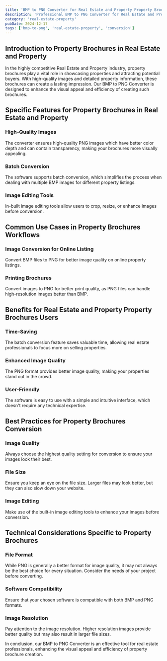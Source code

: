 ```yaml
---
title: 'BMP to PNG Converter for Real Estate and Property Property Brochures'
description: 'Professional BMP to PNG Converter for Real Estate and Property Property Brochures. Optimized for Real Estate and Property property brochures workflows.'
category: 'real-estate-property'
pubDate: 2024-12-17
tags: ['bmp-to-png', 'real-estate-property', 'conversion']
---
```


## Introduction to Property Brochures in Real Estate and Property

In the highly competitive Real Estate and Property industry, property brochures play a vital role in showcasing properties and attracting potential buyers. With high-quality images and detailed property information, these brochures can create a lasting impression. Our BMP to PNG Converter is designed to enhance the visual appeal and efficiency of creating such brochures.

## Specific Features for Property Brochures in Real Estate and Property

### High-Quality Images
The converter ensures high-quality PNG images which have better color depth and can contain transparency, making your brochures more visually appealing.

### Batch Conversion
The software supports batch conversion, which simplifies the process when dealing with multiple BMP images for different property listings.

### Image Editing Tools
In-built image editing tools allow users to crop, resize, or enhance images before conversion.

## Common Use Cases in Property Brochures Workflows

### Image Conversion for Online Listing
Convert BMP files to PNG for better image quality on online property listings.

### Printing Brochures
Convert images to PNG for better print quality, as PNG files can handle high-resolution images better than BMP.

## Benefits for Real Estate and Property Property Brochures Users

### Time-Saving
The batch conversion feature saves valuable time, allowing real estate professionals to focus more on selling properties.

### Enhanced Image Quality
The PNG format provides better image quality, making your properties stand out in the crowd.

### User-Friendly
The software is easy to use with a simple and intuitive interface, which doesn't require any technical expertise.

## Best Practices for Property Brochures Conversion

### Image Quality
Always choose the highest quality setting for conversion to ensure your images look their best.

### File Size
Ensure you keep an eye on the file size. Larger files may look better, but they can also slow down your website.

### Image Editing
Make use of the built-in image editing tools to enhance your images before conversion.

## Technical Considerations Specific to Property Brochures

### File Format
While PNG is generally a better format for image quality, it may not always be the best choice for every situation. Consider the needs of your project before converting.

### Software Compatibility
Ensure that your chosen software is compatible with both BMP and PNG formats.

### Image Resolution
Pay attention to the image resolution. Higher resolution images provide better quality but may also result in larger file sizes. 

In conclusion, our BMP to PNG Converter is an effective tool for real estate professionals, enhancing the visual appeal and efficiency of property brochure creation.
